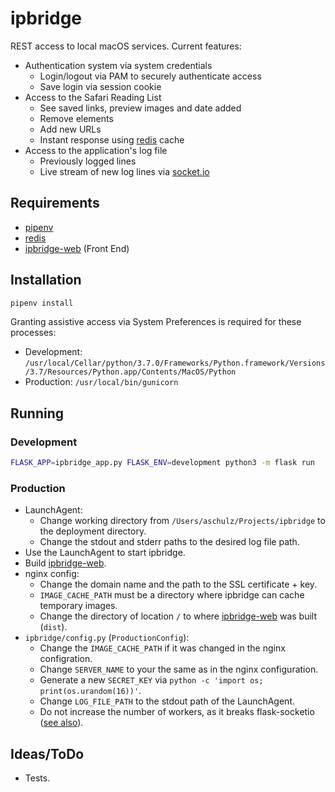 # ipbridge

REST access to local macOS services. Current features:

- Authentication system via system credentials
  - Login/logout via PAM to securely authenticate access
  - Save login via session cookie
- Access to the Safari Reading List
  - See saved links, preview images and date added
  - Remove elements
  - Add new URLs
  - Instant response using [redis](https://redis.io "redis") cache
- Access to the application's log file
  - Previously logged lines
  - Live stream of new log lines via [socket.io](https://socket.io "socket.io")

## Requirements

- [pipenv](https://pipenv.readthedocs.io/en/latest/ "pipenv")
- [redis](https://redis.io "redis")
- [ipbridge-web](https://github.com/Longhanks/ipbridge-web "ipbridge-web") (Front End)

## Installation

```bash
pipenv install
```

Granting assistive access via System Preferences is required for these processes:
- Development: ```/usr/local/Cellar/python/3.7.0/Frameworks/Python.framework/Versions/3.7/Resources/Python.app/Contents/MacOS/Python```
- Production: ```/usr/local/bin/gunicorn```

## Running

### Development

```bash
FLASK_APP=ipbridge_app.py FLASK_ENV=development python3 -m flask run
```

### Production

- LaunchAgent:
  - Change working directory from `/Users/aschulz/Projects/ipbridge` to the deployment directory.
  - Change the stdout and stderr paths to the desired log file path.
- Use the LaunchAgent to start ipbridge.
- Build [ipbridge-web](https://github.com/Longhanks/ipbridge-web "ipbridge-web").
- nginx config:
  - Change the domain name and the path to the SSL certificate + key.
  - `IMAGE_CACHE_PATH` must be a directory where ipbridge can cache temporary images.
  - Change the directory of location `/` to where [ipbridge-web](https://github.com/Longhanks/ipbridge-web "ipbridge-web") was built (`dist`).
- `ipbridge/config.py` (`ProductionConfig`):
  - Change the `IMAGE_CACHE_PATH` if it was changed in the nginx configration.
  - Change `SERVER_NAME` to your the same as in the nginx configuration.
  - Generate a new `SECRET_KEY` via `python -c 'import os; print(os.urandom(16))'`.
  - Change `LOG_FILE_PATH` to the stdout path of the LaunchAgent.
  - Do not increase the number of workers, as it breaks flask-socketio ([see also](https://flask-socketio.readthedocs.io/en/latest/#gunicorn-web-server)).

## Ideas/ToDo

- Tests.
